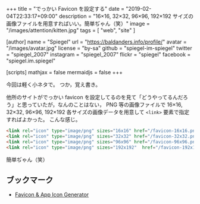 +++
title = "でっかい Favicon を設定する"
date = "2019-02-04T22:33:17+09:00"
description = "16×16, 32×32, 96×96, 192×192 サイズの画像ファイルを用意すればいい。簡単ぢゃん（笑）"
image = "/images/attention/kitten.jpg"
tags = [ "web", "site" ]

[author]
  name      = "Spiegel"
  url       = "https://baldanders.info/profile/"
  avatar    = "/images/avatar.jpg"
  license   = "by-sa"
  github    = "spiegel-im-spiegel"
  twitter   = "spiegel_2007"
  instagram = "spiegel_2007"
  flickr    = "spiegel"
  facebook  = "spiegel.im.spiegel"

[scripts]
  mathjax = false
  mermaidjs = false
+++

今回は軽く小ネタで。
つか，覚え書き。

他所のサイトがでっかい favicon を設定してるのを見て「どうやってるんだろう」と思っていたが，なんのことはない， PNG 等の画像ファイルで 16×16, 32×32, 96×96, 192×192 各サイズの画像データを用意して `<link>` 要素で指定すればよかった。
こんな感じ。

```html
<link rel="icon" type="image/png" sizes="16x16" href="/favicon-16x16.png">
<link rel="icon" type="image/png" sizes="32x32" href="/favicon-32x32.png">
<link rel="icon" type="image/png" sizes="96x96" href="/favicon-96x96.png">
<link rel="icon" type="image/png" sizes="192x192"  href="/favicon-192x192.png">
```

簡単ぢゃん（笑）

## ブックマーク

- [Favicon & App Icon Generator](https://www.favicon-generator.org/)
